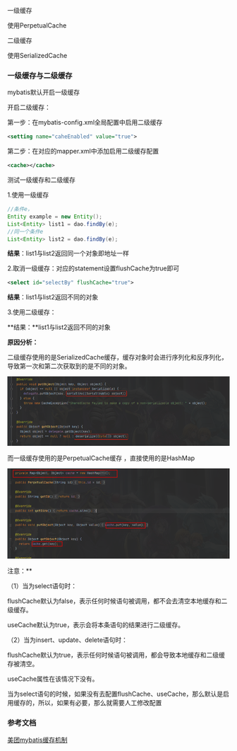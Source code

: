 一级缓存

使用PerpetualCache



二级缓存

使用SerializedCache

### 一级缓存与二级缓存

mybatis默认开启一级缓存

开启二级缓存：

 第一步：在mybatis-config.xml全局配置中启用二级缓存

```xml
<setting name="caheEnabled" value="true">
```

第二步：在对应的mapper.xml中添加启用二级缓存配置

```xml
<cache></cache>
```



测试一级缓存和二级缓存

1.使用一级缓存

```java
//条件e，
Entity example = new Entity();
List<Entity> list1 = dao.findBy(e);
//同一个条件e
List<Entity> list2 = dao.findBy(e);
```

**结果**：list1与list2返回同一个对象即地址一样

2.取消一级缓存：对应的statement设置flushCache为true即可

```xml
<select id="selectBy" flushCache="true">
```

**结果**：list1与list2返回不同的对象

3.使用二级缓存：

**结果：**list1与list2返回不同的对象  

**原因分析：**

二级缓存使用的是SerializedCache缓存，缓存对象时会进行序列化和反序列化，导致第一次和第二次获取到的是不同的对象。

![image-20200911161519209](https://raw.githubusercontent.com/iSteinsGate/picture/master/assets/image-20200911161519209.png)

 而一级缓存使用的是PerpetualCache缓存   ，直接使用的是HashMap

![image-20200911165638970](https://raw.githubusercontent.com/iSteinsGate/picture/master/assets/image-20200911165638970.png)                     

注意：**

（1）当为select语句时：

flushCache默认为false，表示任何时候语句被调用，都不会去清空本地缓存和二级缓存。

useCache默认为true，表示会将本条语句的结果进行二级缓存。

（2）当为insert、update、delete语句时：

flushCache默认为true，表示任何时候语句被调用，都会导致本地缓存和二级缓存被清空。

useCache属性在该情况下没有。

当为select语句的时候，如果没有去配置flushCache、useCache，那么默认是启用缓存的，所以，如果有必要，那么就需要人工修改配置



### 参考文档

[美团mybatis缓存机制](https://tech.meituan.com/2018/01/19/mybatis-cache.html)